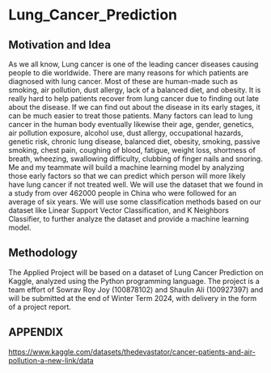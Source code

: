 # Lung_Cancer_Prediction

## Motivation and Idea
As we all know, Lung cancer is one of the leading cancer diseases causing people to die worldwide. There are many reasons for which patients are diagnosed with lung cancer. Most of these are human-made such as smoking, air pollution, dust allergy, lack of a balanced diet, and obesity. 
It is really hard to help patients recover from lung cancer due to finding out late about the disease. If we can find out about the disease in its early stages, it can be much easier to treat those patients. Many factors can lead to lung cancer in the human body eventually likewise their age, gender, genetics, air pollution exposure, alcohol use, dust allergy, occupational hazards, genetic risk, chronic lung disease, balanced diet, obesity, smoking, passive smoking, chest pain, coughing of blood, fatigue, weight loss, shortness of breath, wheezing, swallowing difficulty, clubbing of finger nails and snoring.
Me and my teammate will build a machine learning model by analyzing those early factors so that we can predict which person will more likely have lung cancer if not treated well. We will use the dataset that we found in a study from over 462000 people in China who were followed for an average of six years. We will use some classification methods based on our dataset like Linear Support Vector Classification, and K Neighbors Classifier, to further analyze the dataset and provide a machine learning model.

## Methodology
The Applied Project will be based on a dataset of Lung Cancer Prediction on Kaggle, analyzed using the Python programming language. The project is a team effort of Sowrav Roy Joy (100878102) and Shaulin Ali (100927397)  and will be submitted at the end of Winter Term 2024, with delivery in the form of a project report.

## APPENDIX
https://www.kaggle.com/datasets/thedevastator/cancer-patients-and-air-pollution-a-new-link/data
